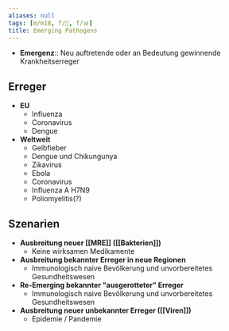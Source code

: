 ```yaml
---
aliases: null
tags: [m/m18, f/🦠, f/📊]
title: Emerging Pathogens
---
```

- **Emergenz**:: Neu auftretende oder an Bedeutung gewinnende Krankheitserreger
## Erreger
- **EU**
	- Influenza
	- Coronavirus
	- Dengue
- **Weltweit**
	- Gelbfieber
	- Dengue und Chikungunya
	- Zikavirus
	- Ebola
	- Coronavirus
	- Influenza A H7N9
	- Poliomyelitis(?)
## Szenarien
- **Ausbreitung neuer [[MRE]] ([[Bakterien]])**
	- Keine wirksamen Medikamente
- **Ausbreitung bekannter Erreger in neue Regionen**
	- Immunologisch naive Bevölkerung und unvorbereitetes Gesundheitswesen
- **Re-Emerging bekannter "ausgerotteter" Erreger**
	- Immunologisch naive Bevölkerung und unvorbereitetes Gesundheitswesen
- **Ausbreitung neuer unbekannter Erreger ([[Viren]])**
	- Epidemie / Pandemie